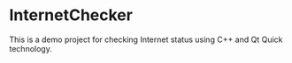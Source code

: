 # InternetChecker
This is a demo project for checking Internet status using C++ and Qt Quick technology.
